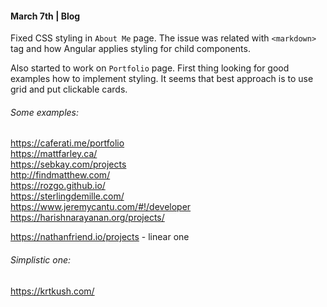 #### March 7th | Blog

Fixed CSS styling in `About Me` page. The issue was related with `<markdown>` tag and how Angular applies styling for child components.

Also started to work on `Portfolio` page. First thing looking for good examples how to implement styling. 
It seems that best approach is to use grid and put clickable cards.

###### Some examples:

https://caferati.me/portfolio \
https://mattfarley.ca/ \
https://sebkay.com/projects \
http://findmatthew.com/ \
https://rozgo.github.io/ \
https://sterlingdemille.com/ \
https://www.jeremycantu.com/#!/developer \
https://harishnarayanan.org/projects/ 

https://nathanfriend.io/projects - linear one

###### Simplistic one:
https://krtkush.com/